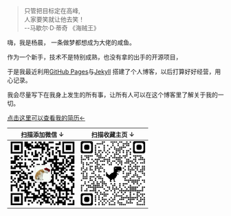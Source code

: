 <blockquote><p>只管把目标定在高峰,<br>
               人家要笑就让他去笑！<br>
               --马歇尔·D·蒂奇 《海贼王》</p></blockquote>
<p> 嗨，我是杨晨， 一条做梦都想成为大佬的咸鱼。 </p>
<p>作为一个新手，技术不是特别成熟，也没有拿的出手的开源项目，</p>
<p>于是我最近利用<a target="_blank" href="https://pages.github.com/">GitHub Pages</a>与<a href="http://jekyll.com.cn/">Jekyll</a> 搭建了个人博客，以后打算好好经营，用心记录。</p>
<p>我会尽量写下在我身上发生的所有事，让所有人可以在这个博客里了解关于我的一切。</p>
<p><a href="files/中文简历.pdf" target="blank">点击这里可以查看我的简历←</a></p>

|        扫描添加微信 ↓        |       扫描收藏主页 ↓       |
| :--------------------------: | :------------------------: |
| <img src="/img/QRwechat.jpg" width = "150"> | <img width = "150" src="/img/QRblog.png"> |

<br>
<br>